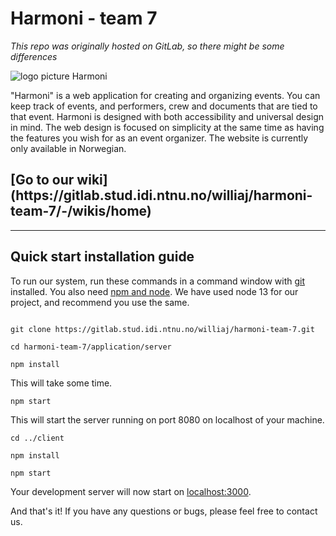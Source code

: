 # Harmoni - team 7
*This repo was originally hosted on GitLab, so there might be some differences*

![logo picture Harmoni](https://jerbex.com/static/media/harmoni.6a0baea6.png)


"Harmoni" is a web application for creating and organizing events. You can keep track of events, and performers, crew and documents that are tied to that event. 
Harmoni is designed with both accessibility and universal design in mind. The web design is focused on simplicity at the same time as having the features you wish for as an event organizer. The website is currently only available in Norwegian. 

<h2>[Go to our wiki](https://gitlab.stud.idi.ntnu.no/williaj/harmoni-team-7/-/wikis/home)</h2>

___
<h2>Quick start installation guide</h2>


To run our system, run these commands in a command window with [git](https://git-scm.com/downloads "git download page") installed. You also need [npm and node](https://nodejs.org/en/ "npm and node"). We have used node 13 for our project, and recommend you use the same. 

```

git clone https://gitlab.stud.idi.ntnu.no/williaj/harmoni-team-7.git

cd harmoni-team-7/application/server
 
npm install
```

This will take some time.
```
npm start
```
This will start the server running on port 8080 on localhost of your machine.
```
cd ../client

npm install

npm start
```

Your development server will now start on [localhost:3000](http://localhost:3000 "Your local machine").

And that's it! If you have any questions or bugs, please feel free to contact us.
